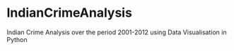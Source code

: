 # IndianCrimeAnalysis
Indian Crime Analysis over the period 2001-2012 using Data Visualisation in Python
